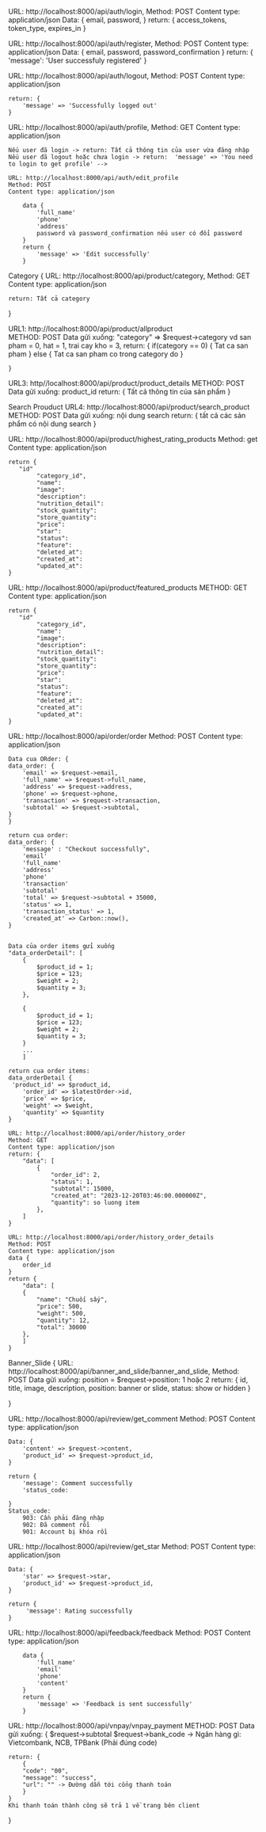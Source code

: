 <!-- ///////////////////////////////////// AUTH /////////////////////////////////////////-->
<!-- Login { -->
URL: http://localhost:8000/api/auth/login,
Method: POST
Content type: application/json
Data: {
email,
password,
}
return: {
access_tokens,
token_type,
expires_in
}


<!-- Register { -->
URL: http://localhost:8000/api/auth/register,
Method: POST
Content type: application/json
Data: {
email,
password,
password_confirmation
}
return: {
'message': 'User successfuly registered'
}


<!-- Logout { -->
URL: http://localhost:8000/api/auth/logout,
Method: POST
Content type: application/json

    return: {
        'message' => 'Successfully logged out'
    }


<!-- Profile { -->
URL: http://localhost:8000/api/auth/profile,
Method: GET
Content type: application/json

    Nếu user đã login -> return: Tất cả thông tin của user vừa đăng nhập
    Nếu user đã logout hoặc chưa login -> return:  'message' => 'You need to login to get profile' -->



<!-- Edit profile { -->
    URL: http://localhost:8000/api/auth/edit_profile
    Method: POST
    Content type: application/json

        data {
            'full_name'
            'phone'
            'address'
            password và password_confirmation nếu user có đổi password
        }
        return {
            'message' => 'Edit successfully'    
        }

<!-- ///////////////////////////////////// CATEGORY /////////////////////////////////////////-->

Category {
URL: http://localhost:8000/api/product/category,
Method: GET
Content type: application/json

    return: Tất cả category

}

<!-- ///////////////////////////////////// PRODUCT /////////////////////////////////////////-->

<!-- Product { -->
URL1: http://localhost:8000/api/product/allproduct  
METHOD: POST
    Data gửi xuống: 
        "category" => $request->category vd san pham = 0, hat = 1, trai cay kho = 3,
     return: {
        if(category == 0) {
            Tat ca san pham 
        }
        else {
            Tat ca san pham co trong category do
        }

    }


<!-- Product Details -->
URL3: http//localhost:8000/api/product/product_details
METHOD: POST
    Data gửi xuống: product_id
    return: {
        Tất cả thông tin của sản phẩm
    }

Search Prouduct
URL4: http://localhost:8000/api/product/search_product
METHOD: POST
    Data gửi xuống: nội dung search
    return: {
        tất cả các sản phẩm có nội dung search
    }


<!-- Top 5 product co sao cao nhat { -->
URL: http://localhost:8000/api/product/highest_rating_products
Method: get
Content type: application/json

    return {
       "id"
            "category_id",
            "name":
            "image":
            "description":
            "nutrition_detail":
            "stock_quantity":
            "store_quantity":
            "price":
            "star":
            "status":
            "feature":
            "deleted_at":
            "created_at":
            "updated_at":
    }



<!-- Top 5 product noi bat  { -->
URL: http://localhost:8000/api/product/featured_products
METHOD: GET
Content type: application/json

    return {
       "id"
            "category_id",
            "name":
            "image":
            "description":
            "nutrition_detail":
            "stock_quantity":
            "store_quantity":
            "price":
            "star":
            "status":
            "feature":
            "deleted_at":
            "created_at":
            "updated_at":
    }




<!-- ///////////////////////////////////// ORDER /////////////////////////////////////////-->

<!-- Order { -->
URL: http://localhost:8000/api/order/order
Method: POST
Content type: application/json

    Data cua ORder: {
    data_order: {
        'email' => $request->email,
        'full_name' => $request->full_name,
        'address' => $request->address,
        'phone' => $request->phone,
        'transaction' => $request->transaction,
        'subtotal' => $request->subtotal,
    }
    }

    return cua order:
    data_order: {
        'message' : "Checkout successfully",
        'email'
        'full_name'
        'address'
        'phone'
        'transaction'
        'subtotal'
        'total' => $request->subtotal + 35000,
        'status' => 1,
        'transaction_status' => 1,
        'created_at' => Carbon::now(),
    }


    Data của order items gửi xuống
    "data_orderDetail": [
        {
            $product_id = 1;
            $price = 123;
            $weight = 2;
            $quantity = 3;
        },

        {
            $product_id = 1;
            $price = 123;
            $weight = 2;
            $quantity = 3;
        }
        ...
        ]

    return cua order items:
    data_orderDetail {
     'product_id' => $product_id,
        'order_id' => $latestOrder->id,
        'price' => $price,
        'weight' => $weight,
        'quantity' => $quantity
    }


<!-- History Order { -->
    URL: http://localhost:8000/api/order/history_order
    Method: GET
    Content type: application/json
    return: {
        "data": [
            {
                "order_id": 2,
                "status": 1,
                "subtotal": 15000,
                "created_at": "2023-12-20T03:46:00.000000Z",
                "quantity": so luong item 
            },
        ]
    }


<!-- History order details { -->
    URL: http://localhost:8000/api/order/history_order_details
    Method: POST
    Content type: application/json
    data {
        order_id
    }
    return {
        "data": [
        {
            "name": "Chuối sấy",
            "price": 500,
            "weight": 500,
            "quantity": 12,
            "total": 30000
        },
        ]
    }


<!-- ///////////////////////////////////// Banner_Slide /////////////////////////////////////////-->
Banner_Slide {
URL: http://localhost:8000/api/banner_and_slide/banner_and_slide,
Method: POST
    Data gửi xuống: position = $request->position: 1 hoặc 2
    return: {
        id, title, image, description, position: banner or slide, status: show or hidden
    }

}

<!-- ///////////////////////////////////// Review /////////////////////////////////////////-->
<!-- Get Comments { -->
URL: http://localhost:8000/api/review/get_comment
Method: POST
Content type: application/json

    Data: {
        'content' => $request->content,
        'product_id' => $request->product_id,
    }

    return {
        'message': Comment successfully
        'status_code: 
        
    }
    Status_code:
        903: Cần phải đăng nhập
        902: Đã comment rồi
        901: Account bị khóa rồi 



<!-- Get Rating { -->
URL: http://localhost:8000/api/review/get_star
Method: POST
Content type: application/json

    Data: {
        'star' => $request->star,
        'product_id' => $request->product_id,
    }

    return {
         'message': Rating successfully
    }

<!-- ///////////////////////////////////// Feedback /////////////////////////////////////////-->
<!-- Feedback { -->
 URL: http://localhost:8000/api/feedback/feedback
    Method: POST
    Content type: application/json

        data {
            'full_name'
            'email'
            'phone'
            'content'
        }
        return {
            'message' => 'Feedback is sent successfully'    
        }
<!-- Payment -->
URL: http://localhost:8000/api/vnpay/vnpay_payment
METHOD: POST
Data gửi xuống: {
    $request->subtotal
    $request->bank_code -> Ngân hàng gì: Vietcombank, NCB, TPBank (Phải đúng code)

    return: {
        {
        "code": "00",
        "message": "success",
        "url": "" -> Đường dẫn tới cổng thanh toán
        }
    }
    Khi thanh toán thành công sẽ trả 1 về trang bên client
}

